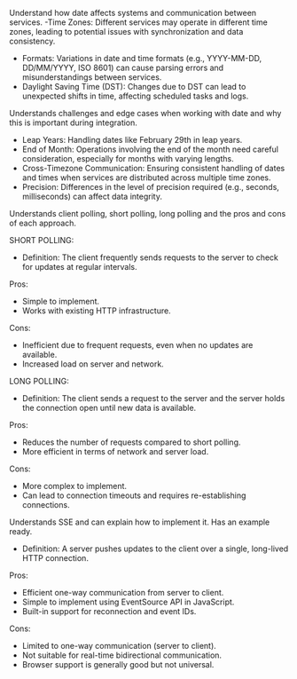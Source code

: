 Understand how date affects systems and communication between services.
-Time Zones: Different services may operate in different time zones, leading to potential issues with synchronization and data consistency.
- Formats: Variations in date and time formats (e.g., YYYY-MM-DD, DD/MM/YYYY, ISO 8601) can cause parsing errors and misunderstandings between services.
- Daylight Saving Time (DST): Changes due to DST can lead to unexpected shifts in time, affecting scheduled tasks and logs.

Understands challenges and edge cases when working with date and why this is important during integration.
- Leap Years: Handling dates like February 29th in leap years.
- End of Month: Operations involving the end of the month need careful consideration, especially for months with varying lengths.
- Cross-Timezone Communication: Ensuring consistent handling of dates and times when services are distributed across multiple time zones.
- Precision: Differences in the level of precision required (e.g., seconds, milliseconds) can affect data integrity.


Understands client polling, short polling, long polling and the pros and cons of each approach.

SHORT POLLING: 
- Definition: The client frequently sends requests to the server to check for updates at regular intervals.

Pros:
- Simple to implement.
- Works with existing HTTP infrastructure.

Cons:
- Inefficient due to frequent requests, even when no updates are available.
- Increased load on server and network.

LONG POLLING: 
- Definition: The client sends a request to the server and the server holds the connection open until new data is available.

Pros:
- Reduces the number of requests compared to short polling.
- More efficient in terms of network and server load.

Cons:
- More complex to implement.
- Can lead to connection timeouts and requires re-establishing connections.

Understands SSE and can explain how to implement it. Has an example ready.
- Definition: A server pushes updates to the client over a single, long-lived HTTP connection.

Pros:
- Efficient one-way communication from server to client.
- Simple to implement using EventSource API in JavaScript.
- Built-in support for reconnection and event IDs.

Cons:
- Limited to one-way communication (server to client).
- Not suitable for real-time bidirectional communication.
- Browser support is generally good but not universal.
